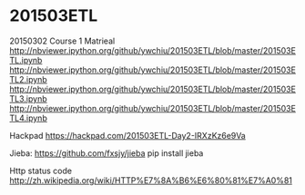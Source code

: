 # 201503ETL

20150302 Course 1 Matrieal
http://nbviewer.ipython.org/github/ywchiu/201503ETL/blob/master/201503ETL.ipynb
http://nbviewer.ipython.org/github/ywchiu/201503ETL/blob/master/201503ETL2.ipynb
http://nbviewer.ipython.org/github/ywchiu/201503ETL/blob/master/201503ETL3.ipynb
http://nbviewer.ipython.org/github/ywchiu/201503ETL/blob/master/201503ETL4.ipynb


Hackpad
https://hackpad.com/201503ETL-Day2-IRXzKz6e9Va

Jieba:
https://github.com/fxsjy/jieba
pip install jieba

Http status code
http://zh.wikipedia.org/wiki/HTTP%E7%8A%B6%E6%80%81%E7%A0%81
